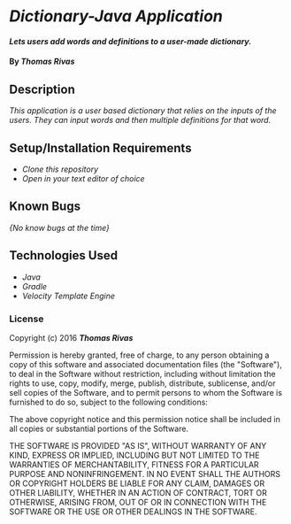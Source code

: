 # _Dictionary-Java Application_

#### _Lets users add words and definitions to a user-made dictionary._

#### By _**Thomas Rivas**_

## Description

_This application is a user based dictionary that relies on the inputs of the users. They can input words and then multiple definitions for that word._

## Setup/Installation Requirements

* _Clone this repository_
* _Open in your text editor of choice_

## Known Bugs

_{No know bugs at the time}_

## Technologies Used

* _Java_
* _Gradle_
* _Velocity Template Engine_


### License

Copyright (c) 2016 **_Thomas Rivas_**

Permission is hereby granted, free of charge, to any person obtaining a copy of this software and associated documentation files (the "Software"), to deal in the Software without restriction, including without limitation the rights to use, copy, modify, merge, publish, distribute, sublicense, and/or sell copies of the Software, and to permit persons to whom the Software is furnished to do so, subject to the following conditions:

The above copyright notice and this permission notice shall be included in all copies or substantial portions of the Software.

THE SOFTWARE IS PROVIDED "AS IS", WITHOUT WARRANTY OF ANY KIND, EXPRESS OR IMPLIED, INCLUDING BUT NOT LIMITED TO THE WARRANTIES OF MERCHANTABILITY, FITNESS FOR A PARTICULAR PURPOSE AND NONINFRINGEMENT. IN NO EVENT SHALL THE AUTHORS OR COPYRIGHT HOLDERS BE LIABLE FOR ANY CLAIM, DAMAGES OR OTHER LIABILITY, WHETHER IN AN ACTION OF CONTRACT, TORT OR OTHERWISE, ARISING FROM, OUT OF OR IN CONNECTION WITH THE SOFTWARE OR THE USE OR OTHER DEALINGS IN THE SOFTWARE.
